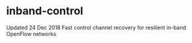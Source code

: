 # inband-control
Updated 24 Dec 2018 Fast control channel recovery for resilient in-band OpenFlow networks

